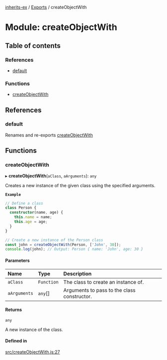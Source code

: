 [inherits-ex](../README.md) / [Exports](../modules.md) / createObjectWith

# Module: createObjectWith

## Table of contents

### References

- [default](createObjectWith.md#default)

### Functions

- [createObjectWith](createObjectWith.md#createobjectwith)

## References

### default

Renames and re-exports [createObjectWith](createObjectWith.md#createobjectwith)

## Functions

### createObjectWith

▸ **createObjectWith**(`aClass`, `aArguments`): `any`

Creates a new instance of the given class using the specified arguments.

**`Example`**

```ts
// Define a class
class Person {
  constructor(name, age) {
    this.name = name;
    this.age = age;
  }
}

// Create a new instance of the Person class
const john = createObjectWith(Person, ['John', 30]);
console.log(john); // Output: Person { name: 'John', age: 30 }
```

#### Parameters

| Name | Type | Description |
| :------ | :------ | :------ |
| `aClass` | `Function` | The class to create an instance of. |
| `aArguments` | `any`[] | Arguments to pass to the class constructor. |

#### Returns

`any`

A new instance of the class.

#### Defined in

[src/createObjectWith.js:27](https://github.com/snowyu/inherits-ex.js/blob/eff18e3/src/createObjectWith.js#L27)
